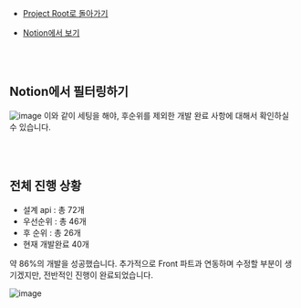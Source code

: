- [Project Root로 돌아가기](../../README.md)

- [Notion에서 보기](https://danghyeona.notion.site/API-Docs-961534ee05374f65ad6fb75d55167f65)

<br><br>

## Notion에서 필터링하기
![image](https://user-images.githubusercontent.com/45550607/128301009-3554ecf1-30c6-4884-a96f-2c49eefa8ee5.png)
이와 같이 세팅을 해야, 후순위를 제외한 개발 완료 사항에 대해서 확인하실 수 있습니다.

<br><br>

## 전체 진행 상황
- 설계 api : 총 72개
- 우선순위 : 총 46개
- 후 순위 : 총 26개
- 현재 개발완료 40개

약 86%의 개발을 성공했습니다. 추가적으로 Front 파트과 연동하며 수정할 부분이 생기겠지만, 전반적인 진행이 완료되었습니다.

![image](https://user-images.githubusercontent.com/45550607/128300728-cce1c883-ee5b-48fc-ad4e-c279e3c763e6.png)